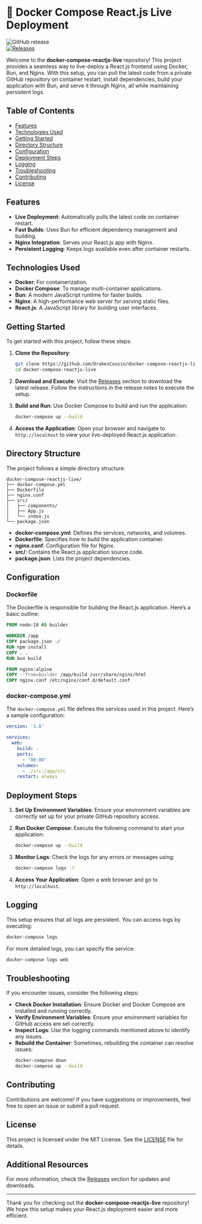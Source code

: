# 🚀 Docker Compose React.js Live Deployment

![GitHub release](https://img.shields.io/github/release/DrakesCousin/docker-compose-reactjs-live.svg)  
[![Releases](https://img.shields.io/badge/releases-latest-brightgreen)](https://github.com/DrakesCousin/docker-compose-reactjs-live/releases)

Welcome to the **docker-compose-reactjs-live** repository! This project provides a seamless way to live-deploy a React.js frontend using Docker, Bun, and Nginx. With this setup, you can pull the latest code from a private GitHub repository on container restart, install dependencies, build your application with Bun, and serve it through Nginx, all while maintaining persistent logs.

## Table of Contents

- [Features](#features)
- [Technologies Used](#technologies-used)
- [Getting Started](#getting-started)
- [Directory Structure](#directory-structure)
- [Configuration](#configuration)
- [Deployment Steps](#deployment-steps)
- [Logging](#logging)
- [Troubleshooting](#troubleshooting)
- [Contributing](#contributing)
- [License](#license)

## Features

- **Live Deployment**: Automatically pulls the latest code on container restart.
- **Fast Builds**: Uses Bun for efficient dependency management and building.
- **Nginx Integration**: Serves your React.js app with Nginx.
- **Persistent Logging**: Keeps logs available even after container restarts.

## Technologies Used

- **Docker**: For containerization.
- **Docker Compose**: To manage multi-container applications.
- **Bun**: A modern JavaScript runtime for faster builds.
- **Nginx**: A high-performance web server for serving static files.
- **React.js**: A JavaScript library for building user interfaces.

## Getting Started

To get started with this project, follow these steps:

1. **Clone the Repository**:
   ```bash
   git clone https://github.com/DrakesCousin/docker-compose-reactjs-live.git
   cd docker-compose-reactjs-live
   ```

2. **Download and Execute**:
   Visit the [Releases](https://github.com/DrakesCousin/docker-compose-reactjs-live/releases) section to download the latest release. Follow the instructions in the release notes to execute the setup.

3. **Build and Run**:
   Use Docker Compose to build and run the application:
   ```bash
   docker-compose up --build
   ```

4. **Access the Application**:
   Open your browser and navigate to `http://localhost` to view your live-deployed React.js application.

## Directory Structure

The project follows a simple directory structure:

```
docker-compose-reactjs-live/
├── docker-compose.yml
├── Dockerfile
├── nginx.conf
├── src/
│   ├── components/
│   ├── App.js
│   └── index.js
└── package.json
```

- **docker-compose.yml**: Defines the services, networks, and volumes.
- **Dockerfile**: Specifies how to build the application container.
- **nginx.conf**: Configuration file for Nginx.
- **src/**: Contains the React.js application source code.
- **package.json**: Lists the project dependencies.

## Configuration

### Dockerfile

The Dockerfile is responsible for building the React.js application. Here’s a basic outline:

```dockerfile
FROM node:18 AS builder

WORKDIR /app
COPY package.json ./
RUN npm install
COPY . .
RUN bun build

FROM nginx:alpine
COPY --from=builder /app/build /usr/share/nginx/html
COPY nginx.conf /etc/nginx/conf.d/default.conf
```

### docker-compose.yml

The `docker-compose.yml` file defines the services used in this project. Here’s a sample configuration:

```yaml
version: '3.8'

services:
  web:
    build: .
    ports:
      - "80:80"
    volumes:
      - ./src:/app/src
    restart: always
```

## Deployment Steps

1. **Set Up Environment Variables**: Ensure your environment variables are correctly set up for your private GitHub repository access.

2. **Run Docker Compose**: Execute the following command to start your application:
   ```bash
   docker-compose up --build
   ```

3. **Monitor Logs**: Check the logs for any errors or messages using:
   ```bash
   docker-compose logs -f
   ```

4. **Access Your Application**: Open a web browser and go to `http://localhost`.

## Logging

This setup ensures that all logs are persistent. You can access logs by executing:

```bash
docker-compose logs
```

For more detailed logs, you can specify the service:

```bash
docker-compose logs web
```

## Troubleshooting

If you encounter issues, consider the following steps:

- **Check Docker Installation**: Ensure Docker and Docker Compose are installed and running correctly.
- **Verify Environment Variables**: Ensure your environment variables for GitHub access are set correctly.
- **Inspect Logs**: Use the logging commands mentioned above to identify any issues.
- **Rebuild the Container**: Sometimes, rebuilding the container can resolve issues:
  ```bash
  docker-compose down
  docker-compose up --build
  ```

## Contributing

Contributions are welcome! If you have suggestions or improvements, feel free to open an issue or submit a pull request.

## License

This project is licensed under the MIT License. See the [LICENSE](LICENSE) file for details.

## Additional Resources

For more information, check the [Releases](https://github.com/DrakesCousin/docker-compose-reactjs-live/releases) section for updates and downloads.

---

Thank you for checking out the **docker-compose-reactjs-live** repository! We hope this setup makes your React.js deployment easier and more efficient.